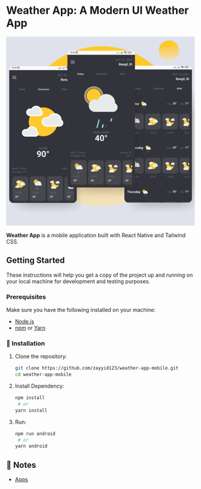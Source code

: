 # Weather App: A Modern UI Weather App

![WEATHWER APP Logo](https://raw.githubusercontent.com/zayyid123/weather-app-mobile/main/weather-app-1x1.png)

**Weather App** is a mobile application built with React Native and Tailwind CSS.

## Getting Started

These instructions will help you get a copy of the project up and running on your local machine for development and testing purposes.

### Prerequisites

Make sure you have the following installed on your machine:

- [Node.js](https://nodejs.org/)
- [npm](https://www.npmjs.com/) or [Yarn](https://yarnpkg.com/)

### 🚀 Installation

1. Clone the repository:

   ```bash
   git clone https://github.com/zayyid123/weather-app-mobile.git
   cd weather-app-mobile
   ```

2. Install Dependency:

   ```bash
   npm install
    # or
   yarn install
   ```

2. Run:

   ```bash
   npm run android
    # or
   yarn android
   ```

## 📝 Notes

- [Apps](https://drive.google.com/drive/folders/1DedzaozQvrzgo4g_knVHP0KJ7WrizNBN?usp=sharing)
